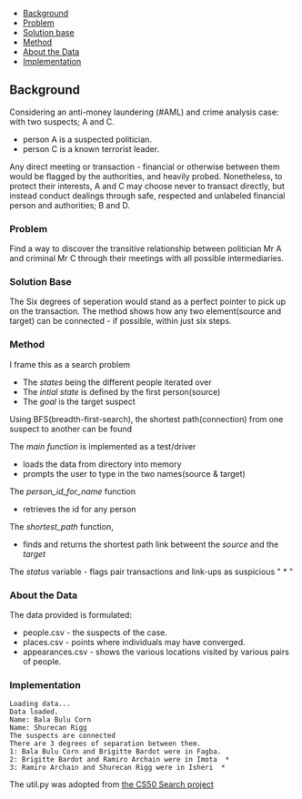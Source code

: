 - <a href="#bg">Background</a>
- <a href="#pb">Problem</a>
- <a href="#sb">Solution base</a>
- <a href="#md">Method</a>
- <a href="#ad">About the Data</a>
- <a href="#im">Implementation</a>


## <a id="bg">Background</a>
Considering an anti-money laundering (#AML) and crime analysis case: with two suspects; A and C.
* person A is a suspected politician.
* person C is a known terrorist leader. 

Any direct meeting or transaction - financial or otherwise between them would be flagged by the authorities, and heavily probed. 
Nonetheless, to protect their interests, A and C may choose never to transact directly, but instead conduct dealings through safe, respected and unlabeled financial person and authorities; B and D.

### <a id="pb">Problem</a>
Find a way to discover the transitive relationship between politician Mr A and criminal Mr C through their meetings with all possible intermediaries.

### <a id="sb">Solution Base</a>
The Six degrees of seperation would stand as a perfect pointer to pick up on the transaction. 
The method shows how any two element(source and target) can be connected - if possible, within just six steps.

### <a id="md">Method</a>
I frame this as a search problem
- The *states* being the different people iterated over
- The *intial state* is defined by the first person(source)
- The *goal* is the target suspect

Using BFS(breadth-first-search), the shortest path(connection) from one suspect to another can be found 

The *main function* is implemented as a test/driver
- loads the data from directory into memory 
- prompts the user to type in the two names(source & target)

The *person_id_for_name* function 
- retrieves the id for any person

The *shortest_path* function, 
- finds and returns the shortest path link betweent the *source* and the *target* 

The *status* variable - flags pair transactions and link-ups as suspicious " * "

### <a id="ad">About the Data</a>
The data provided is formulated:
- people.csv - the suspects of the case.
- places.csv - points where individuals may have converged.
- appearances.csv - shows the various locations visited by various pairs of people.


### <a id="im">Implementation</a>
```
Loading data...
Data loaded.
Name: Bala Bulu Corn
Name: Shurecan Rigg
The suspects are connected 
There are 3 degrees of separation between them.
1: Bala Bulu Corn and Brigitte Bardot were in Fagba.
2: Brigitte Bardot and Ramiro Archain were in Imota  *
3: Ramiro Archain and Shurecan Rigg were in Isheri  *
```




The util.py was adopted from
[the CS50 Search project](https://learning.edx.org/course/course-v1:HarvardX+CS50AI+1T2020/block-v1:HarvardX+CS50AI+1T2020+type@sequential+block@918082613c254e2da55e31d1894bc4be/block-v1:HarvardX+CS50AI+1T2020+type@vertical+block@d8a51672180d461d9e0a9ca02870d0d9)
